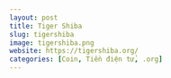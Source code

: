 ```yaml
---
layout: post
title: Tiger Shiba
slug: tigershiba
image: tigershiba.png
website: https://tigershiba.org/
categories: [Coin, Tiền điện tử, .org]
---
```

